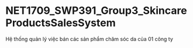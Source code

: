 # NET1709_SWP391_Group3_SkincareProductsSalesSystem
Hệ thống quản lý việc bán các sản phẩm chăm sóc da của 01 công ty
